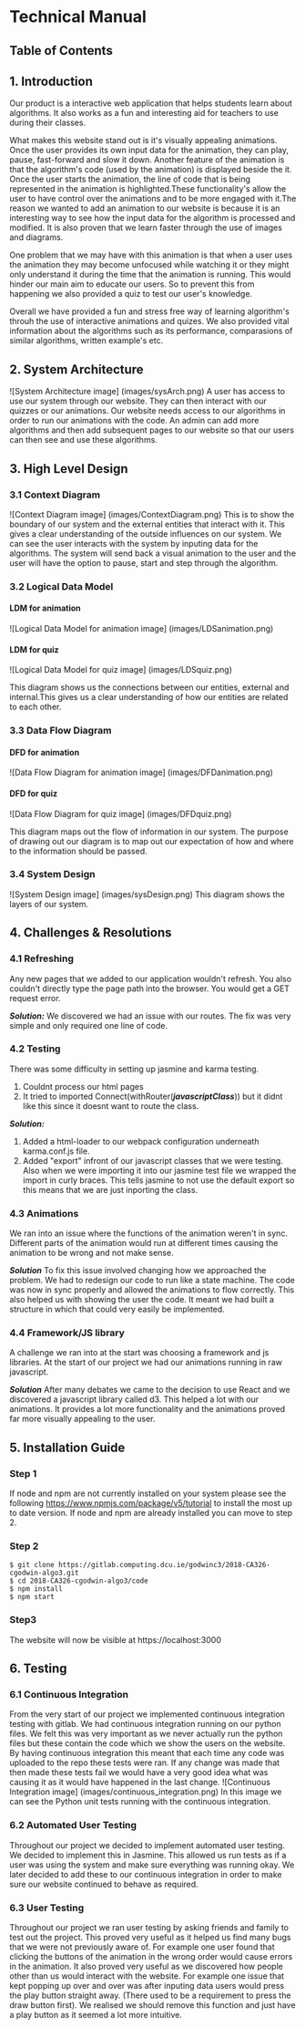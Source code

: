 # Technical Manual
## Table of Contents
## 1. Introduction
Our product is a interactive web application that helps students learn about algorithms. It also works as a fun and interesting aid for teachers to use during their classes.

What makes this website stand out is it's visually appealing animations. Once the user provides its own input data for the animation, they can play, pause, fast-forward and slow it down. 
Another feature of the animation is that the algorithm's code (used by the animation) is displayed beside the it. 
Once the user starts the animation, the line of code that is being represented in the animation is highlighted.These functionality's allow the user to have control
over the animations and to be more engaged with it.The reason we wanted to add an animation to our website is because it is an interesting way to see 
how the input data for the algorithm is processed and modified. It is also proven that we learn faster through the use of images and diagrams.

One problem that we may have with this animation is that when a user uses the animation they may become unfocused while watching it or they might only 
understand it during the time that the animation is running. This would hinder our main aim to educate our users. 
So to prevent this from happening we also provided a quiz to test our user's knowledge.

Overall we have provided a fun and stress free way of learning algorithm's throuh the use of interactive animations and quizes. We also provided vital information 
about the algorithms such as its performance, comparasions of similar algorithms, written example's etc.
## 2. System Architecture
![System Architecture image]
(images/sysArch.png)
A user has access to use our system through our website. They can then interact with our quizzes or our animations. Our website needs access to our algorithms in order
to run our animations with the code. An admin can add more algorithms and then add subsequent pages to our website so that our users can then see and use these algorithms.
## 3. High Level Design
### 3.1 Context Diagram
![Context Diagram image]
(images/ContextDiagram.png)
This is to show the boundary of our system and the external entities that interact with it. This gives a clear understanding of the outside influences on our system. We can see the user interacts with the system by inputing data for the algorithms. The system will send back a visual animation to the user and the user will have the option to pause, start and step through the algorithm. 

### 3.2 Logical Data Model
#### LDM for animation
![Logical Data Model for animation image]
(images/LDSanimation.png)
#### LDM for quiz
![Logical Data Model for quiz image]
(images/LDSquiz.png)

This diagram shows us the connections between our entities, external and internal.This gives us a clear understanding of how our entities are related to each other.

### 3.3 Data Flow Diagram
#### DFD for animation
![Data Flow Diagram for animation image]
(images/DFDanimation.png)
#### DFD for quiz
![Data Flow Diagram for quiz image]
(images/DFDquiz.png)

This diagram maps out the flow of information in our system. The purpose of drawing out our diagram is to map out our expectation of how and where to the information should be passed.

### 3.4 System Design
![System Design image]
(images/sysDesign.png)
This diagram shows the layers of our system.

## 4. Challenges & Resolutions
### 4.1 Refreshing
Any new pages that we added to our application wouldn't refresh. You also couldn't directly type the page path into the browser. You would get a GET request error.

***Solution:***
We discovered we had an issue with our routes. The fix was very simple and only required one line of code.

### 4.2 Testing
There was some difficulty in setting up jasmine and karma testing.
1. Couldnt process our html pages
2. It tried to imported Connect(withRouter(***javascriptClass***)) but it didnt like this since it doesnt want to route the class.

***Solution:***
1. Added a html-loader to our webpack configuration underneath karma.conf.js file.
2. Added "export" infront of our javascript classes that we were testing. Also when we were importing it into our jasmine test file we wrapped the import in curly braces. This tells jasmine to not use the default export so this means that we are just inporting the class.

### 4.3 Animations
We ran into an issue where the functions of the animation weren't in sync. Different parts of the animation would run at different times causing the animation to be wrong and not make sense.

***Solution***
To fix this issue involved changing how we approached the problem. We had to redesign our code to run like a state machine. The code was now in sync properly and allowed the animations to flow correctly. This also helped us with showing the user the code. It meant we had built a structure in which that could very easily be implemented. 

### 4.4 Framework/JS library
A challenge we ran into at the start was choosing a framework and js libraries. At the start of our project we had our animations running in raw javascript.

***Solution***
After many debates we came to the decision to use React and we discovered a javascript library called d3. This helped a lot with our animations. It provides a lot more functionality and the animations proved far more visually appealing to the user.  

## 5. Installation Guide
### Step 1
If node and npm are not currently installed on your system please see the following https://www.npmjs.com/package/v5/tutorial to install the most up to date version. If node and npm are already installed you can move to step 2.

### Step 2

```
$ git clone https://gitlab.computing.dcu.ie/godwinc3/2018-CA326-cgodwin-algo3.git
$ cd 2018-CA326-cgodwin-algo3/code
$ npm install
$ npm start
```

### Step3 
The website will now be visible at https://localhost:3000

## 6. Testing

### 6.1 Continuous Integration
From the very start of our project we implemented continuous integration testing with gitlab. We had continuous integration running on our python files. We felt this was very important as we never actually run the python files but these contain the code which we show the users on the website. By having continuous integration this meant that each time any code was uploaded to the repo these tests were ran. If any change was made that then made these tests fail we would have a very good idea what was causing it as it would have happened in the last change. 
![Continuous Integration image]
(images/continuous_integration.png)
In this image we can see the Python unit tests running with the continuous integration.

### 6.2 Automated User Testing
Throughout our project we decided to implement automated user testing. We decided to implement this in Jasmine. This allowed us run tests as if a user was using the system and make sure everything was running okay. We later decided to add these to our continuous integration in order to make sure our website continued to behave as required. 

### 6.3 User Testing
Throughout our project we ran user testing by asking friends and family to test out the project. This proved very useful as it helped us find many bugs that we were not previously aware of. For example one user found that clicking the buttons of the animation in the wrong order would cause errors in the animation. It also proved very useful as we discovered how people other than us would interact with the website. For example one issue that kept popping up over and over was after inputing data users would press the play button straight away. (There used to be a requirement to press the draw button first). We realised we should remove this function and just have a play button as it seemed a lot more intuitive. 
